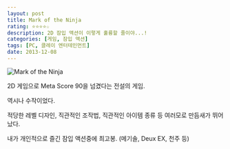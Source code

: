 ```yaml
---
layout: post
title: Mark of the Ninja
rating: ⭐️⭐️⭐️⭐️☆
description: 2D 잠입 액션이 이렇게 훌륭할 줄이야...!
categories: [게임, 잠입 액션]
tags: [PC, 클레이 엔터테인먼트]
date: 2013-12-08
---
```


![Mark of the Ninja](../../review/img/2013/mark_of_the_ninja.png)

2D 게임으로 Meta Score 90을 넘겼다는 전설의 게임.

역시나 수작이었다.

적당한 레벨 디자인, 직관적인 조작법, 직관적인 아이템 종류 등 여러모로 만듬새가 뛰어났다.

내가 개인적으로 즐긴 잠입 액션중에 최고봉. (메기솔, Deux EX, 천주 등)

